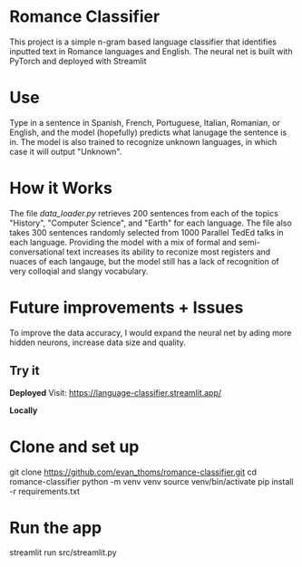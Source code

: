 # Romance Classifier

This project is a simple n-gram based language classifier that identifies inputted text in Romance languages and English. The neural net is built with PyTorch and deployed with Streamlit

# Use

Type in a sentence in Spanish, French, Portuguese, Italian, Romanian, or English, and the model (hopefully) predicts what lanugage the sentence is in. The model is also trained to recognize unknown languages, in which case it will output "Unknown". 

# How it Works

The file *data_loader.py* retrieves 200 sentences from each of the topics  "History", "Computer Science", and "Earth" for each language. The file also takes 300 sentences randomly selected from 1000 Parallel TedEd talks in each language. Providing the model with a mix of formal and semi-conversational text increases its ability to reconize most registers and nuaces of each langauge, but the model still has a lack of recognition of very colloqial and slangy vocabulary. 


# Future improvements + Issues

To improve the data accuracy, I would expand the neural net by ading more hidden neurons, increase data size and quality. 

## Try it

**Deployed** 
Visit: https://language-classifier.streamlit.app/

**Locally**

# Clone and set up
git clone https://github.com/evan_thoms/romance-classifier.git
cd romance-classifier
python -m venv venv
source venv/bin/activate
pip install -r requirements.txt

# Run the app
streamlit run src/streamlit.py